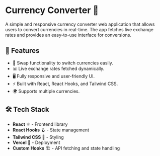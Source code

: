 # Currency Converter 💱

A simple and responsive currency converter web application that allows users to convert currencies in real-time. The app fetches live exchange rates and provides an easy-to-use interface for conversions.

## 🌟 Features
- 🔄 Swap functionality to switch currencies easily.
- 📊 Live exchange rates fetched dynamically.
- 🖥️ Fully responsive and user-friendly UI.
- ⚡ Built with React, React Hooks, and Tailwind CSS.
- 🌍 Supports multiple currencies.

## 🛠️ Tech Stack
- **React** ⚛️ - Frontend library
- **React Hooks** 🪝 - State management
- **Tailwind CSS** 🎨 - Styling
- **Vercel** 🚀 - Deployment
- **Custom Hooks** 🏗️ - API fetching and state handling
